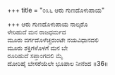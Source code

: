 +++
title = "೦೩೬ ಆರು ಗುಣದೊಳುಪಾಯ"

+++
ಆರು ಗುಣದೊಳುಪಾಯ ನಾಲ್ಕರೊ  
ಳೇರಿಹುದೆ ಮನ ರಾಜಧರ್ಮದ  
ಮೂರು ವರ್ಗದೊಳೆಚ್ಚರುಂಟೇ ನಯವಿಧಾನದಲಿ  
ಮೂರು ಶಕ್ತಿಗಳೊಳಗೆ ಮನ ಬೇ  
ರೂರಿಹುದೆ ಸಪ್ತಾಂಗದಲಿ ಮೈ  
ದೋರಿಹೈ ಬೇಸರೆಯೆಲೇ ಭೂಪಾಲ ನೀನೆಂದ    ॥36॥